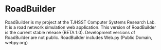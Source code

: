 RoadBuilder
===========

RoadBuilder is my project at the TJHSST Computer Systems Research Lab.  It is a road network simulation web application.
This version of RoadBuilder is the current stable release (BETA 1.0).  Development versions of RoadBuilder are not public.
RoadBuilder includes Web.py (Public Domain, webpy.org)
